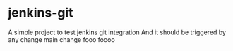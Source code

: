# jenkins-git
A simple project to test jenkins git integration
And it should be triggered by any change
main change 
fooo foooo
